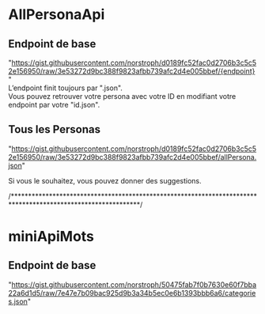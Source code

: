 # AllPersonaApi

## Endpoint de base 
 "https://gist.githubusercontent.com/norstroph/d0189fc52fac0d2706b3c5c52e156950/raw/3e53272d9bc388f9823afbb739afc2d4e005bbef/{endpoint}"  
L’endpoint finit toujours par ".json".   
Vous pouvez retrouver votre persona avec votre ID en modifiant votre endpoint par votre "id.json".  

## Tous les Personas  
"https://gist.githubusercontent.com/norstroph/d0189fc52fac0d2706b3c5c52e156950/raw/3e53272d9bc388f9823afbb739afc2d4e005bbef/allPersona.json"    

Si vous le souhaitez, vous pouvez donner des suggestions.    

/*************************************************************************************************************/
# miniApiMots    
## Endpoint de base    
"https://gist.githubusercontent.com/norstroph/50475fab7f0b7630e60f7bba22a6d1d5/raw/7e47e7b09bac925d9b3a34b5ec0e6b1393bbb6a6/categories.json"  






 
